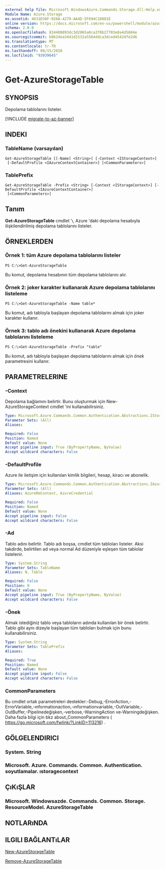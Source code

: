 ```yaml
---
external help file: Microsoft.WindowsAzure.Commands.Storage.dll-Help.xml
Module Name: Azure.Storage
ms.assetid: 4631D36F-926A-4279-AA4D-5F694C18081E
online version: https://docs.microsoft.com/en-us/powershell/module/azure.storage/get-azurestoragetable
schema: 2.0.0
ms.openlocfilehash: 834400893dc3d2065a8ca3f0b27783e0a4d5604e
ms.sourcegitcommit: b9b2dea3441d1532a5564ddca3dced45424fe2d6
ms.translationtype: MT
ms.contentlocale: tr-TR
ms.lasthandoff: 08/15/2020
ms.locfileid: "93939645"
---
```

# Get-AzureStorageTable

## SYNOPSIS
Depolama tablolarını listeler.

[!INCLUDE [migrate-to-az-banner](../../includes/migrate-to-az-banner.md)]

## INDEKI

### TableName (varsayılan)
```
Get-AzureStorageTable [[-Name] <String>] [-Context <IStorageContext>]
 [-DefaultProfile <IAzureContextContainer>] [<CommonParameters>]
```

### TablePrefix
```
Get-AzureStorageTable -Prefix <String> [-Context <IStorageContext>] [-DefaultProfile <IAzureContextContainer>]
 [<CommonParameters>]
```

## Tanım
**Get-AzureStorageTable** cmdlet 'ı, Azure 'daki depolama hesabıyla ilişkilendirilmiş depolama tablolarını listeler.

## ÖRNEKLERDEN

### Örnek 1: tüm Azure depolama tablolarını listeler
```
PS C:\>Get-AzureStorageTable
```

Bu komut, depolama hesabının tüm depolama tablolarını alır.

### Örnek 2: joker karakter kullanarak Azure depolama tablolarını listeleme
```
PS C:\>Get-AzureStorageTable -Name table*
```

Bu komut, adı tabloyla başlayan depolama tablolarını almak için joker karakter kullanır.

### Örnek 3: tablo adı önekini kullanarak Azure depolama tablolarını listeleme
```
PS C:\>Get-AzureStorageTable -Prefix "table"
```

Bu komut, adı tabloyla başlayan depolama tablolarını almak için *önek* parametresini kullanır.

## PARAMETRELERINE

### -Context
Depolama bağlamını belirtir.
Bunu oluşturmak için New-AzureStorageContext cmdlet 'ini kullanabilirsiniz.

```yaml
Type: Microsoft.Azure.Commands.Common.Authentication.Abstractions.IStorageContext
Parameter Sets: (All)
Aliases:

Required: False
Position: Named
Default value: None
Accept pipeline input: True (ByPropertyName, ByValue)
Accept wildcard characters: False
```

### -DefaultProfile
Azure ile iletişim için kullanılan kimlik bilgileri, hesap, kiracı ve abonelik.

```yaml
Type: Microsoft.Azure.Commands.Common.Authentication.Abstractions.IAzureContextContainer
Parameter Sets: (All)
Aliases: AzureRmContext, AzureCredential

Required: False
Position: Named
Default value: None
Accept pipeline input: False
Accept wildcard characters: False
```

### -Ad
Tablo adını belirtir.
Tablo adı boşsa, cmdlet tüm tabloları listeler.
Aksi takdirde, belirtilen ad veya normal Ad düzeniyle eşleşen tüm tablolar listelenir.

```yaml
Type: System.String
Parameter Sets: TableName
Aliases: N, Table

Required: False
Position: 0
Default value: None
Accept pipeline input: True (ByPropertyName, ByValue)
Accept wildcard characters: False
```

### -Önek
Almak istediğiniz tablo veya tabloların adında kullanılan bir önek belirtir.
Tablo gibi aynı dizeyle başlayan tüm tabloları bulmak için bunu kullanabilirsiniz.

```yaml
Type: System.String
Parameter Sets: TablePrefix
Aliases:

Required: True
Position: Named
Default value: None
Accept pipeline input: False
Accept wildcard characters: False
```

### CommonParameters
Bu cmdlet ortak parametreleri destekler:-Debug,-ErrorAction,-ErrorVariable,-ınformationaction,-ınformationvariable,-OutVariable,-OutBuffer,-Pipelinedeğişken,-verbose,-WarningAction ve-Warningdeğişken. Daha fazla bilgi için bkz about_CommonParameters ( https://go.microsoft.com/fwlink/?LinkID=113216) .

## GÖLGELENDIRICI

### System. String

### Microsoft. Azure. Commands. Common. Authentication. soyutlamalar. ıstoragecontext

## ÇıKıŞLAR

### Microsoft. Windowsazde. Commands. Common. Storage. ResourceModel. AzureStorageTable

## NOTLARıNDA

## ILGILI BAĞLANTıLAR

[New-AzureStorageTable](./New-AzureStorageTable.md)

[Remove-AzureStorageTable](./Remove-AzureStorageTable.md)


